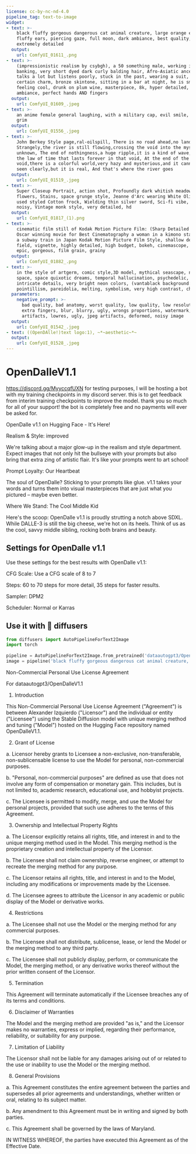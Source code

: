 ```yaml
---
license: cc-by-nc-nd-4.0
pipeline_tag: text-to-image
widget:
- text: >-
    black fluffy gorgeous dangerous cat animal creature, large orange eyes, big
    fluffy ears, piercing gaze, full moon, dark ambiance, best quality,
    extremely detailed
  output:
    url: ComfyUI_01611_.png
- text: >-
    (impressionistic realism by csybgh), a 50 something male, working in
    banking, very short dyed dark curly balding hair, Afro-Asiatic ancestry,
    talks a lot but listens poorly, stuck in the past, wearing a suit, he has a
    certain charm, bronze skintone, sitting in a bar at night, he is smoking and
    feeling cool, drunk on plum wine, masterpiece, 8k, hyper detailed, smokey
    ambiance, perfect hands AND fingers
  output:
    url: ComfyUI_01609_.jpeg
- text: >-
    an anime female general laughing, with a military cap, evil smile, sadistic,
    grim
  output:
    url: ComfyUI_01556_.jpeg
- text: >-
    John Berkey Style page,ral-oilspill, There is no road ahead,no land,
    Strangely,the river is still flowing,crossing the void into the mysterious
    unknown, The end of nothingness,a huge ripple,it is a kind of wave,and it is
    the law of time that lasts forever in that void, At the end of the infinite
    void,there is a colorful world,very hazy and mysterious,and it cannot be
    seen clearly,but it is real, And that's where the river goes
  output:
    url: ComfyUI_01519_.jpeg
- text: >-
    Super Closeup Portrait, action shot, Profoundly dark whitish meadow, glass
    flowers, Stains, space grunge style, Jeanne d'Arc wearing White Olive green
    used styled Cotton frock, Wielding thin silver sword, Sci-fi vibe, dirty,
    noisy, Vintage monk style, very detailed, hd
  output:
    url: ComfyUI_01817_(1).png
- text: >-
    cinematic film still of Kodak Motion Picture Film: (Sharp Detailed Image) An
    Oscar winning movie for Best Cinematography a woman in a kimono standing on
    a subway train in Japan Kodak Motion Picture Film Style, shallow depth of
    field, vignette, highly detailed, high budget, bokeh, cinemascope, moody,
    epic, gorgeous, film grain, grainy
  output:
    url: ComfyUI_01882_.png
- text: >-
    in the style of artgerm, comic style,3D model, mythical seascape, negative
    space, space quixotic dreams, temporal hallucination, psychedelic, mystical,
    intricate details, very bright neon colors, (vantablack background:1.5),
    pointillism, pareidolia, melting, symbolism, very high contrast, chiaroscuro
  parameters:
    negative_prompt: >-
      bad quality, bad anatomy, worst quality, low quality, low resolutions,
      extra fingers, blur, blurry, ugly, wrongs proportions, watermark, image
      artifacts, lowres, ugly, jpeg artifacts, deformed, noisy image
  output:
    url: ComfyUI_01542_.jpeg
- text: ((OpenDAlle!)text logo:1), ~*~aesthetic~*~
  output:
    url: ComfyUI_01528_.jpeg
---
```



# OpenDalleV1.1

https://discord.gg/MyyccqfUXN for testing purposes, I will be hosting a bot with my training checkpoints in my discord server. this is to get feedback from interim training checkpoints to improve the model. thank you so much for all of your support! the bot is completely free and no payments will ever be asked for.

<Gallery />

OpenDalle v1.1 on Hugging Face - It's Here!

Realism & Style: 
improved 

We're talking about a major glow-up in the realism and style department. Expect images that not only hit the bullseye with your prompts but also bring that extra zing of artistic flair. It's like your prompts went to art school!

Prompt Loyalty: Our Heartbeat

The soul of OpenDalle? Sticking to your prompts like glue. v1.1 takes your words and turns them into visual masterpieces that are just what you pictured – maybe even better.

Where We Stand: The Cool Middle Kid

Here's the scoop: OpenDalle v1.1 is proudly strutting a notch above SDXL. While DALLE-3 is still the big cheese, we're hot on its heels. Think of us as the cool, savvy middle sibling, rocking both brains and beauty.

## Settings for OpenDalle v1.1

Use these settings for the best results with OpenDalle v1.1:

CFG Scale: Use a CFG scale of 8 to 7

Steps: 60 to 70 steps for more detail, 35 steps for faster results.

Sampler: DPM2

Scheduler: Normal or Karras


## Use it with 🧨 diffusers
```python
from diffusers import AutoPipelineForText2Image
import torch
        
pipeline = AutoPipelineForText2Image.from_pretrained('dataautogpt3/OpenDalleV1.1', torch_dtype=torch.float16).to('cuda')        
image = pipeline('black fluffy gorgeous dangerous cat animal creature, large orange eyes, big fluffy ears, piercing gaze, full moon, dark ambiance, best quality, extremely detailed').images[0]
```

Non-Commercial Personal Use License Agreement

For dataautogpt3/OpenDalleV1.1

1. Introduction

This Non-Commercial Personal Use License Agreement ("Agreement") is between Alexander Izquierdo ("Licensor") and the individual or entity ("Licensee") using the Stable Diffusion model with unique merging method and tuning ("Model") hosted on the Hugging Face repository named OpenDalleV1.1.

2. Grant of License

a. Licensor hereby grants to Licensee a non-exclusive, non-transferable, non-sublicensable license to use the Model for personal, non-commercial purposes.

b. "Personal, non-commercial purposes" are defined as use that does not involve any form of compensation or monetary gain. This includes, but is not limited to, academic research, educational use, and hobbyist projects.

c. The Licensee is permitted to modify, merge, and use the Model for personal projects, provided that such use adheres to the terms of this Agreement.

3. Ownership and Intellectual Property Rights

a. The Licensor explicitly retains all rights, title, and interest in and to the unique merging method used in the Model. This merging method is the proprietary creation and intellectual property of the Licensor.

b. The Licensee shall not claim ownership, reverse engineer, or attempt to recreate the merging method for any purpose.

c. The Licensor retains all rights, title, and interest in and to the Model, including any modifications or improvements made by the Licensee.

d. The Licensee agrees to attribute the Licensor in any academic or public display of the Model or derivative works.

4. Restrictions

a. The Licensee shall not use the Model or the merging method for any commercial purposes.

b. The Licensee shall not distribute, sublicense, lease, or lend the Model or the merging method to any third party.

c. The Licensee shall not publicly display, perform, or communicate the Model, the merging method, or any derivative works thereof without the prior written consent of the Licensor.

5. Termination

This Agreement will terminate automatically if the Licensee breaches any of its terms and conditions.

6. Disclaimer of Warranties

The Model and the merging method are provided "as is," and the Licensor makes no warranties, express or implied, regarding their performance, reliability, or suitability for any purpose.

7. Limitation of Liability

The Licensor shall not be liable for any damages arising out of or related to the use or inability to use the Model or the merging method.

8. General Provisions

a. This Agreement constitutes the entire agreement between the parties and supersedes all prior agreements and understandings, whether written or oral, relating to its subject matter.

b. Any amendment to this Agreement must be in writing and signed by both parties.

c. This Agreement shall be governed by the laws of Maryland.

IN WITNESS WHEREOF, the parties have executed this Agreement as of the Effective Date.